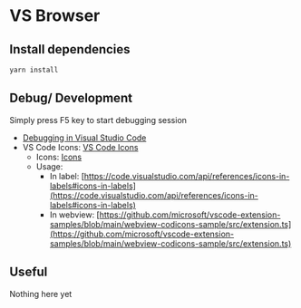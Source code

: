 # VS Browser

## Install dependencies

```bash
yarn install
```

## Debug/ Development

Simply press F5 key to start debugging session

- [Debugging in Visual Studio Code](https://code.visualstudio.com/docs/editor/debugging)
- VS Code Icons: [VS Code Icons](https://)
  - Icons: [Icons](https://code.visualstudio.com/api/references/icons-in-labels#icon-listing)
  - Usage:
    - In label: [https://code.visualstudio.com/api/references/icons-in-labels#icons-in-labels](https://code.visualstudio.com/api/references/icons-in-labels#icons-in-labels)
    - In webview: [https://github.com/microsoft/vscode-extension-samples/blob/main/webview-codicons-sample/src/extension.ts](https://github.com/microsoft/vscode-extension-samples/blob/main/webview-codicons-sample/src/extension.ts)

## Useful

Nothing here yet
